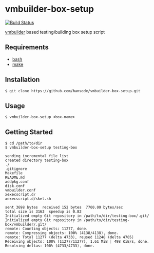 vmbuilder-box-setup
===================

[![Build Status](https://travis-ci.org/hansode/vmbuilder-box-setup.png)](https://travis-ci.org/hansode/vmbuilder-box-setup)

[vmbuilder](https://github.com/hansode/vmbuilder) based testing/building box setup script

Requirements
------------

+ [bash](http://www.gnu.org/software/bash/)
+ [make](http://www.gnu.org/software/make/)

Installation
------------

```
$ git clone https://github.com/hansode/vmbuilder-box-setup.git
```

Usage
-----

```
$ vmbuilder-box-setup <box-name>
```

Getting Started
---------------

```
$ cd /path/to/dir
$ vmbuilder-box-setup testing-box

sending incremental file list
created directory testing-box
./
.gitignore
Makefile
README.md
addpkg.conf
disk.conf
vmbuilder.conf
xexecscript.d/
xexecscript.d/skel.sh

sent 3698 bytes  received 152 bytes  7700.00 bytes/sec
total size is 3163  speedup is 0.82
Initialized empty Git repository in /path/to/dir/testing-box/.git/
Initialized empty Git repository in /path/to/dir/testing-box/vmbuilder/.git/
remote: Counting objects: 11277, done.
remote: Compressing objects: 100% (4138/4138), done.
remote: Total 11277 (delta 4733), reused 11248 (delta 4705)
Receiving objects: 100% (11277/11277), 1.61 MiB | 498 KiB/s, done.
Resolving deltas: 100% (4733/4733), done.
```
